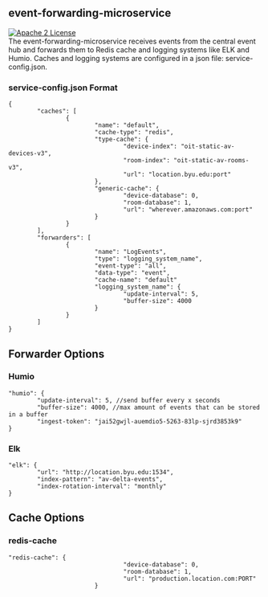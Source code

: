 ## event-forwarding-microservice
 [![Apache 2 License](https://img.shields.io/hexpm/l/plug.svg)](https://raw.githubusercontent.com/byuoitav/touchpanel-ui-microservice/master/LICENSE)  
The event-forwarding-microservice receives events from the central event hub and forwards them to Redis cache and logging systems like ELK and Humio. Caches and logging systems are configured in a json file: service-config.json. 

### service-config.json Format

```
{
        "caches": [
                {
                        "name": "default",
                        "cache-type": "redis",
                        "type-cache": {
                                "device-index": "oit-static-av-devices-v3",
                                "room-index": "oit-static-av-rooms-v3",
                                "url": "location.byu.edu:port"
                        },
                        "generic-cache": {
                                "device-database": 0,
                                "room-database": 1,
                                "url": "wherever.amazonaws.com:port"
                        }
                }
        ],
        "forwarders": [
                {
                        "name": "LogEvents",
                        "type": "logging_system_name",
                        "event-type": "all",
                        "data-type": "event",
                        "cache-name": "default"
                        "logging_system_name": {
                                "update-interval": 5,
                                "buffer-size": 4000
                        }
                }
        ]
} 
```
## Forwarder Options
### Humio
```
"humio": {
        "update-interval": 5, //send buffer every x seconds
        "buffer-size": 4000, //max amount of events that can be stored in a buffer
        "ingest-token": "jai52gwjl-auemdio5-5263-83lp-sjrd3853k9"
}
```
### Elk
```
"elk": {
        "url": "http://location.byu.edu:1534",
        "index-pattern": "av-delta-events", 
        "index-rotation-interval": "monthly"
}
```
## Cache Options
### redis-cache
```
"redis-cache": {
                                "device-database": 0,
                                "room-database": 1,
                                "url": "production.location.com:PORT"
                        }
```
